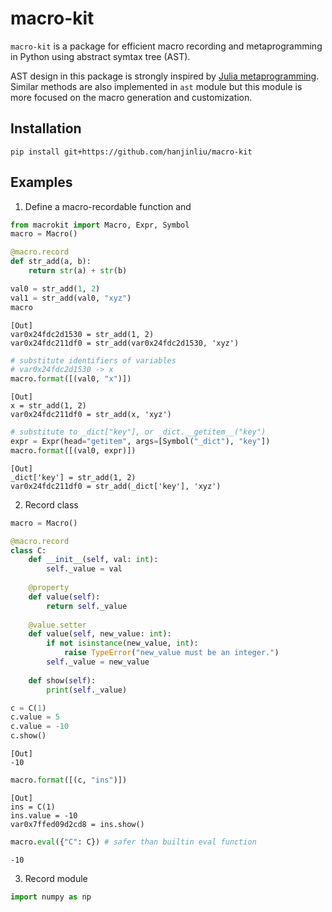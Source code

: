# macro-kit

`macro-kit` is a package for efficient macro recording and metaprogramming in Python using abstract symtax tree (AST).

AST design in this package is strongly inspired by [Julia metaprogramming](https://docs.julialang.org/en/v1/manual/metaprogramming/). Similar methods are also implemented in `ast` module but this module is more focused on the macro generation and customization.


## Installation

```
pip install git+https://github.com/hanjinliu/macro-kit
```

## Examples

1. Define a macro-recordable function and 

```python
from macrokit import Macro, Expr, Symbol
macro = Macro()

@macro.record
def str_add(a, b):
    return str(a) + str(b)

val0 = str_add(1, 2)
val1 = str_add(val0, "xyz")
macro
```
```
[Out]
var0x24fdc2d1530 = str_add(1, 2)
var0x24fdc211df0 = str_add(var0x24fdc2d1530, 'xyz')
```

```python
# substitute identifiers of variables
# var0x24fdc2d1530 -> x
macro.format([(val0, "x")]) 
```
```
[Out]
x = str_add(1, 2)
var0x24fdc211df0 = str_add(x, 'xyz')
```

```python
# substitute to _dict["key"], or _dict.__getitem__("key")
expr = Expr(head="getitem", args=[Symbol("_dict"), "key"])
macro.format([(val0, expr)])
```
```
[Out]
_dict['key'] = str_add(1, 2)
var0x24fdc211df0 = str_add(_dict['key'], 'xyz')
```

2. Record class

```python
macro = Macro()

@macro.record
class C:
    def __init__(self, val: int):
        self._value = val
    
    @property
    def value(self):
        return self._value
    
    @value.setter
    def value(self, new_value: int):
        if not isinstance(new_value, int):
            raise TypeError("new_value must be an integer.")
        self._value = new_value
    
    def show(self):
        print(self._value)

c = C(1)
c.value = 5
c.value = -10
c.show()
```
```
[Out]
-10
```
```python
macro.format([(c, "ins")])
```
```
[Out]
ins = C(1)
ins.value = -10
var0x7ffed09d2cd8 = ins.show()
```
```python
macro.eval({"C": C}) # safer than builtin eval function
```
```
-10
```

3. Record module

```python
import numpy as np

```